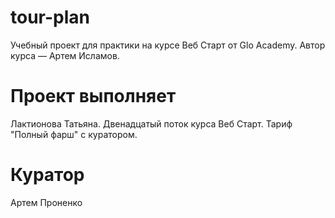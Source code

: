 # tour-plan

Учебный проект для практики на курсе Веб Старт от Glo Academy. Автор курса — Артем Исламов.

# Проект выполняет

Лактионова Татьяна. Двенадцатый поток курса Веб Старт. Тариф "Полный фарш" с куратором.

# Куратор

Артем Проненко
